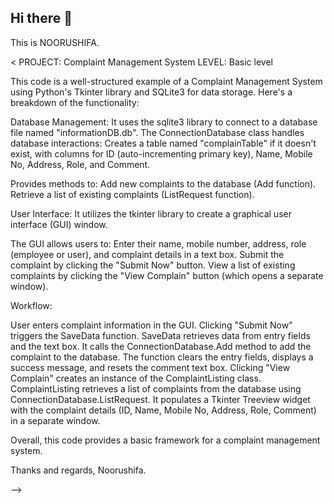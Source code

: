 ## Hi there 👋
This is NOORUSHIFA.

<
PROJECT: Complaint Management System 
LEVEL: Basic level

This code is a well-structured example of a Complaint Management System using Python's Tkinter library and SQLite3 for data storage. Here's a breakdown of the functionality:

Database Management:
It uses the sqlite3 library to connect to a database file named "informationDB.db".
The ConnectionDatabase class handles database interactions:
Creates a table named "complainTable" if it doesn't exist, with columns for ID (auto-incrementing primary key), Name, Mobile No, Address, Role, and Comment.

Provides methods to:
Add new complaints to the database (Add function).
Retrieve a list of existing complaints (ListRequest function).

User Interface:
It utilizes the tkinter library to create a graphical user interface (GUI) window.

The GUI allows users to:
Enter their name, mobile number, address, role (employee or user), and complaint details in a text box.
Submit the complaint by clicking the "Submit Now" button.
View a list of existing complaints by clicking the "View Complain" button (which opens a separate window).

Workflow:

User enters complaint information in the GUI.
Clicking "Submit Now" triggers the SaveData function.
SaveData retrieves data from entry fields and the text box.
It calls the ConnectionDatabase.Add method to add the complaint to the database.
The function clears the entry fields, displays a success message, and resets the comment text box.
Clicking "View Complain" creates an instance of the ComplaintListing class.
ComplaintListing retrieves a list of complaints from the database using ConnectionDatabase.ListRequest.
It populates a Tkinter Treeview widget with the complaint details (ID, Name, Mobile No, Address, Role, Comment) in a separate window.

Overall, this code provides a basic framework for a complaint management system.

Thanks and regards,
Noorushifa.

-->
